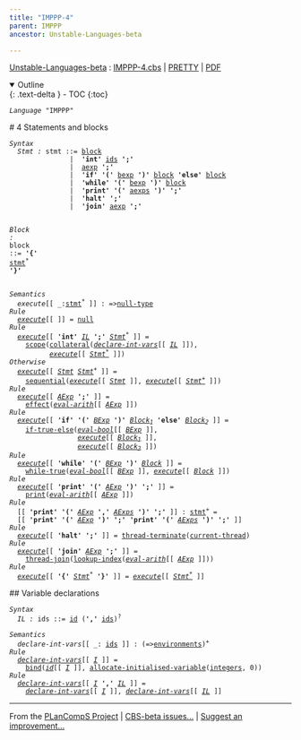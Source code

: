 ```yaml
---
title: "IMPPP-4"
parent: IMPPP
ancestor: Unstable-Languages-beta

---
```


[Unstable-Languages-beta] : [IMPPP-4.cbs] \| [PRETTY] \| [PDF]

<details open markdown="block">
  <summary>
    Outline
  </summary>
  {: .text-delta }
- TOC
{:toc}
</details>

<div class="highlighter-rouge"><pre class="highlight"><code><i class="keyword">Language</i> <span id="Language_IMPPP">"IMPPP"</span></code></pre></div>
# <span id="SectionNumber_4">4</span> Statements and blocks

<div class="highlighter-rouge"><pre class="highlight"><code><i class="keyword">Syntax</i>
  <i class="keyword"></i><i class="var"><i class="var"><span id="VariableStem_Stmt">Stmt</span></i> :</i> <span class="syn-name"><span id="SyntaxName_stmt">stmt</span></span> ::= <span class="syn-name"><a href="#SyntaxName_block">block</a></span>
               |  <b class="atom">'int'</b> <span class="syn-name"><a href="#SyntaxName_ids">ids</a></span> <b class="atom">';'</b>
               |  <span class="syn-name"><a href="../IMPPP-2/index.html#SyntaxName_aexp">aexp</a></span> <b class="atom">';'</b>
               |  <b class="atom">'if'</b> <b class="atom">'('</b> <span class="syn-name"><a href="../IMPPP-3/index.html#SyntaxName_bexp">bexp</a></span> <b class="atom">')'</b> <span class="syn-name"><a href="#SyntaxName_block">block</a></span> <b class="atom">'else'</b> <span class="syn-name"><a href="#SyntaxName_block">block</a></span>
               |  <b class="atom">'while'</b> <b class="atom">'('</b> <span class="syn-name"><a href="../IMPPP-3/index.html#SyntaxName_bexp">bexp</a></span> <b class="atom">')'</b> <span class="syn-name"><a href="#SyntaxName_block">block</a></span>
               |  <b class="atom">'print'</b> <b class="atom">'('</b> <span class="syn-name"><a href="../IMPPP-2/index.html#SyntaxName_aexps">aexps</a></span> <b class="atom">')'</b> <b class="atom">';'</b>
               |  <b class="atom">'halt'</b> <b class="atom">';'</b>
               |  <b class="atom">'join'</b> <span class="syn-name"><a href="../IMPPP-2/index.html#SyntaxName_aexp">aexp</a></span> <b class="atom">';'</b>

  <i class="keyword"></i><i class="var"><i class="var"><span id="VariableStem_Block">Block</span></i> :</i> <span class="syn-name"><span id="SyntaxName_block">block</span></span> ::= <b class="atom">'{'</b> <span class="syn-name"><a href="#SyntaxName_stmt">stmt</a></span><sup class="sup">*</sup> <b class="atom">'}'</b></code></pre></div>

<div class="highlighter-rouge"><pre class="highlight"><code><i class="keyword">Semantics</i>
  <i class="sem-name"><span id="SemanticsName_execute">execute</span></i>[[ _:<span class="syn-name"><a href="#SyntaxName_stmt">stmt</a></span><sup class="sup">*</sup> ]] : =><span class="name"><a href="../../../../../Funcons-beta/Values/Primitive/Null/index.html#Name_null-type">null-type</a></span>
<i class="keyword">Rule</i>
  <i class="sem-name"><a href="#SemanticsName_execute">execute</a></i>[[ ]] = <span class="name"><a href="../../../../../Funcons-beta/Values/Primitive/Null/index.html#Name_null">null</a></span>
<i class="keyword">Rule</i>
  <i class="sem-name"><a href="#SemanticsName_execute">execute</a></i>[[ <b class="atom">'int'</b> <span id="Variable162_IL"><i class="var"><a href="#VariableStem_IL">IL</a></i></span> <b class="atom">';'</b> <span id="Variable170_Stmt*"><i class="var"><a href="#VariableStem_Stmt">Stmt</a><sup class="sup">*</sup></i></span> ]] =
    <span class="name"><a href="../../../../../Funcons-beta/Computations/Normal/Binding/index.html#Name_scope">scope</a></span>(<span class="name"><a href="../../../../../Funcons-beta/Computations/Normal/Binding/index.html#Name_collateral">collateral</a></span>(<i class="sem-name"><a href="#SemanticsName_declare-int-vars">declare-int-vars</a></i>[[ <a href="#Variable162_IL"><i class="var">IL</i></a> ]]), 
          <i class="sem-name"><a href="#SemanticsName_execute">execute</a></i>[[ <a href="#Variable170_Stmt*"><i class="var">Stmt<sup class="sup">*</sup></i></a> ]])
<i class="keyword">Otherwise</i>
  <i class="sem-name"><a href="#SemanticsName_execute">execute</a></i>[[ <span id="Variable230_Stmt"><i class="var"><a href="#VariableStem_Stmt">Stmt</a></i></span> <span id="Variable236_Stmt+"><i class="var"><a href="#VariableStem_Stmt">Stmt</a><sup class="sup">+</sup></i></span> ]] =
    <span class="name"><a href="../../../../../Funcons-beta/Computations/Normal/Flowing/index.html#Name_sequential">sequential</a></span>(<i class="sem-name"><a href="#SemanticsName_execute">execute</a></i>[[ <a href="#Variable230_Stmt"><i class="var">Stmt</i></a> ]], <i class="sem-name"><a href="#SemanticsName_execute">execute</a></i>[[ <a href="#Variable236_Stmt+"><i class="var">Stmt<sup class="sup">+</sup></i></a> ]])
<i class="keyword">Rule</i>
  <i class="sem-name"><a href="#SemanticsName_execute">execute</a></i>[[ <span id="Variable287_AExp"><i class="var"><a href="../IMPPP-2/index.html#VariableStem_AExp">AExp</a></i></span> <b class="atom">';'</b> ]] = 
    <span class="name"><a href="../../../../../Funcons-beta/Computations/Normal/Flowing/index.html#Name_effect">effect</a></span>(<i class="sem-name"><a href="../IMPPP-2/index.html#SemanticsName_eval-arith">eval-arith</a></i>[[ <a href="#Variable287_AExp"><i class="var">AExp</i></a> ]])
<i class="keyword">Rule</i>
  <i class="sem-name"><a href="#SemanticsName_execute">execute</a></i>[[ <b class="atom">'if'</b> <b class="atom">'('</b> <span id="Variable330_BExp"><i class="var"><a href="../IMPPP-3/index.html#VariableStem_BExp">BExp</a></i></span> <b class="atom">')'</b> <span id="Variable338_Block1"><i class="var"><a href="#VariableStem_Block">Block</a><sub class="sub">1</sub></i></span> <b class="atom">'else'</b> <span id="Variable346_Block2"><i class="var"><a href="#VariableStem_Block">Block</a><sub class="sub">2</sub></i></span> ]] =
    <span class="name"><a href="../../../../../Funcons-beta/Computations/Normal/Flowing/index.html#Name_if-true-else">if-true-else</a></span>(<i class="sem-name"><a href="../IMPPP-3/index.html#SemanticsName_eval-bool">eval-bool</a></i>[[ <a href="#Variable330_BExp"><i class="var">BExp</i></a> ]], 
                 <i class="sem-name"><a href="#SemanticsName_execute">execute</a></i>[[ <a href="#Variable338_Block1"><i class="var">Block<sub class="sub">1</sub></i></a> ]],
                 <i class="sem-name"><a href="#SemanticsName_execute">execute</a></i>[[ <a href="#Variable346_Block2"><i class="var">Block<sub class="sub">2</sub></i></a> ]])
<i class="keyword">Rule</i>
  <i class="sem-name"><a href="#SemanticsName_execute">execute</a></i>[[ <b class="atom">'while'</b> <b class="atom">'('</b> <span id="Variable420_BExp"><i class="var"><a href="../IMPPP-3/index.html#VariableStem_BExp">BExp</a></i></span> <b class="atom">')'</b> <span id="Variable427_Block"><i class="var"><a href="#VariableStem_Block">Block</a></i></span> ]] =
    <span class="name"><a href="../../../../../Funcons-beta/Computations/Normal/Flowing/index.html#Name_while-true">while-true</a></span>(<i class="sem-name"><a href="../IMPPP-3/index.html#SemanticsName_eval-bool">eval-bool</a></i>[[ <a href="#Variable420_BExp"><i class="var">BExp</i></a> ]], <i class="sem-name"><a href="#SemanticsName_execute">execute</a></i>[[ <a href="#Variable427_Block"><i class="var">Block</i></a> ]])
<i class="keyword">Rule</i>
  <i class="sem-name"><a href="#SemanticsName_execute">execute</a></i>[[ <b class="atom">'print'</b> <b class="atom">'('</b> <span id="Variable484_AExp"><i class="var"><a href="../IMPPP-2/index.html#VariableStem_AExp">AExp</a></i></span> <b class="atom">')'</b> <b class="atom">';'</b> ]] =
    <span class="name"><a href="../../../../../Funcons-beta/Computations/Normal/Interacting/index.html#Name_print">print</a></span>(<i class="sem-name"><a href="../IMPPP-2/index.html#SemanticsName_eval-arith">eval-arith</a></i>[[ <a href="#Variable484_AExp"><i class="var">AExp</i></a> ]])
<i class="keyword">Rule</i>
  [[ <b class="atom">'print'</b> <b class="atom">'('</b> <span id="Variable531_AExp"><i class="var"><a href="../IMPPP-2/index.html#VariableStem_AExp">AExp</a></i></span> <b class="atom">','</b> <span id="Variable538_AExps"><i class="var"><a href="../IMPPP-2/index.html#VariableStem_AExps">AExps</a></i></span> <b class="atom">')'</b> <b class="atom">';'</b> ]] : <span class="syn-name"><a href="#SyntaxName_stmt">stmt</a></span><sup class="sup">+</sup> =
  [[ <b class="atom">'print'</b> <b class="atom">'('</b> <a href="#Variable531_AExp"><i class="var">AExp</i></a> <b class="atom">')'</b> <b class="atom">';'</b> <b class="atom">'print'</b> <b class="atom">'('</b> <a href="#Variable538_AExps"><i class="var">AExps</i></a> <b class="atom">')'</b> <b class="atom">';'</b> ]]
<i class="keyword">Rule</i>
  <i class="sem-name"><a href="#SemanticsName_execute">execute</a></i>[[ <b class="atom">'halt'</b> <b class="atom">';'</b> ]] = <span class="name"><a href="../../../../../Unstable-Funcons-beta/Computations/Threads/Multithreading/index.html#Name_thread-terminate">thread-terminate</a></span>(<span class="name"><a href="../../../../../Unstable-Funcons-beta/Computations/Threads/Multithreading/index.html#Name_current-thread">current-thread</a></span>)
<i class="keyword">Rule</i>
  <i class="sem-name"><a href="#SemanticsName_execute">execute</a></i>[[ <b class="atom">'join'</b> <span id="Variable631_AExp"><i class="var"><a href="../IMPPP-2/index.html#VariableStem_AExp">AExp</a></i></span> <b class="atom">';'</b> ]] =
    <span class="name"><a href="../../../../../Unstable-Funcons-beta/Computations/Threads/Multithreading/index.html#Name_thread-join">thread-join</a></span>(<span class="name"><a href="../../../../../Unstable-Funcons-beta/Computations/Normal/Indexing/index.html#Name_lookup-index">lookup-index</a></span>(<i class="sem-name"><a href="../IMPPP-2/index.html#SemanticsName_eval-arith">eval-arith</a></i>[[ <a href="#Variable631_AExp"><i class="var">AExp</i></a> ]]))
<i class="keyword">Rule</i>
  <i class="sem-name"><a href="#SemanticsName_execute">execute</a></i>[[ <b class="atom">'{'</b> <span id="Variable681_Stmt*"><i class="var"><a href="#VariableStem_Stmt">Stmt</a><sup class="sup">*</sup></i></span> <b class="atom">'}'</b> ]] = <i class="sem-name"><a href="#SemanticsName_execute">execute</a></i>[[ <a href="#Variable681_Stmt*"><i class="var">Stmt<sup class="sup">*</sup></i></a> ]]</code></pre></div>
## Variable declarations

<div class="highlighter-rouge"><pre class="highlight"><code><i class="keyword">Syntax</i>
  <i class="keyword"></i><i class="var"><i class="var"><span id="VariableStem_IL">IL</span></i> :</i> <span class="syn-name"><span id="SyntaxName_ids">ids</span></span> ::= <span class="syn-name"><a href="../IMPPP-1/index.html#SyntaxName_id">id</a></span> (<b class="atom">','</b> <span class="syn-name"><a href="#SyntaxName_ids">ids</a></span>)<sup class="sup">?</sup></code></pre></div>

<div class="highlighter-rouge"><pre class="highlight"><code><i class="keyword">Semantics</i>
  <i class="sem-name"><span id="SemanticsName_declare-int-vars">declare-int-vars</span></i>[[ _: <span class="syn-name"><a href="#SyntaxName_ids">ids</a></span> ]] : (=><span class="name"><a href="../../../../../Funcons-beta/Computations/Normal/Binding/index.html#Name_environments">environments</a></span>)<sup class="sup">+</sup>
<i class="keyword">Rule</i>
  <i class="sem-name"><a href="#SemanticsName_declare-int-vars">declare-int-vars</a></i>[[ <span id="Variable782_I"><i class="var"><a href="../IMPPP-1/index.html#VariableStem_I">I</a></i></span> ]] =
    <span class="name"><a href="../../../../../Funcons-beta/Computations/Normal/Binding/index.html#Name_bind">bind</a></span>(<i class="sem-name"><a href="../IMPPP-1/index.html#SemanticsName_id">id</a></i>[[ <a href="#Variable782_I"><i class="var">I</i></a> ]], <span class="name"><a href="../../../../../Funcons-beta/Computations/Normal/Storing/index.html#Name_allocate-initialised-variable">allocate-initialised-variable</a></span>(<span class="name"><a href="../../../../../Funcons-beta/Values/Primitive/Integers/index.html#Name_integers">integers</a></span>, 0))
<i class="keyword">Rule</i>
  <i class="sem-name"><a href="#SemanticsName_declare-int-vars">declare-int-vars</a></i>[[ <span id="Variable831_I"><i class="var"><a href="../IMPPP-1/index.html#VariableStem_I">I</a></i></span> <b class="atom">','</b> <span id="Variable838_IL"><i class="var"><a href="#VariableStem_IL">IL</a></i></span> ]] = 
    <i class="sem-name"><a href="#SemanticsName_declare-int-vars">declare-int-vars</a></i>[[ <a href="#Variable831_I"><i class="var">I</i></a> ]], <i class="sem-name"><a href="#SemanticsName_declare-int-vars">declare-int-vars</a></i>[[ <a href="#Variable838_IL"><i class="var">IL</i></a> ]]</code></pre></div>


[Funcons-beta]: /CBS-beta/docs/Funcons-beta
  "FUNCONS-BETA"
[Unstable-Funcons-beta]: /CBS-beta/docs/Unstable-Funcons-beta
  "UNSTABLE-FUNCONS-BETA"
[Languages-beta]: /CBS-beta/docs/Languages-beta
  "LANGUAGES-BETA"
[Unstable-Languages-beta]: /CBS-beta/docs/Unstable-Languages-beta
  "UNSTABLE-LANGUAGES-BETA"
[CBS-beta]: /CBS-beta
  "CBS-BETA"
[IMPPP-4.cbs]: https://github.com/plancomps/CBS-beta/blob/master/Unstable-Languages-beta/IMP-Plus-Plus/IMPPP-cbs/IMPPP/IMPPP-4/IMPPP-4.cbs
  "CBS SOURCE FILE ON GITHUB"
[PLAIN]: /CBS-beta/docs/Unstable-Languages-beta/IMP-Plus-Plus/IMPPP-cbs/IMPPP/IMPPP-4
  "CBS SOURCE WEB PAGE"
[PRETTY]: /CBS-beta/math/Unstable-Languages-beta/IMP-Plus-Plus/IMPPP-cbs/IMPPP/IMPPP-4
  "CBS-KATEX WEB PAGE"
[PDF]: /CBS-beta/math/Unstable-Languages-beta/IMP-Plus-Plus/IMPPP-cbs/IMPPP/IMPPP-4/IMPPP-4.pdf
  "CBS-LATEX PDF FILE"
[PLanCompS Project]: https://plancomps.github.io
  "PROGRAMMING LANGUAGE COMPONENTS AND SPECIFICATIONS PROJECT HOME PAGE"

____

From the [PLanCompS Project] | [CBS-beta issues...] | [Suggest an improvement...]

[CBS-beta issues...]: https://github.com/plancomps/CBS-beta/issues
   "CBS-BETA ISSUE REPORTS ON GITHUB"
 [Suggest an improvement...]: mailto:plancomps@gmail.com?Subject=CBS-beta%20-%20comment&Body=Re%3A%20CBS-beta%20specification%20at%20IMPPP/IMPPP-4/IMPPP-4.cbs%0A%0AComment/Query/Issue/Suggestion%3A%0A%0A%0ASignature%3A%0A
   "GENERATE AN EMAIL TEMPLATE"

